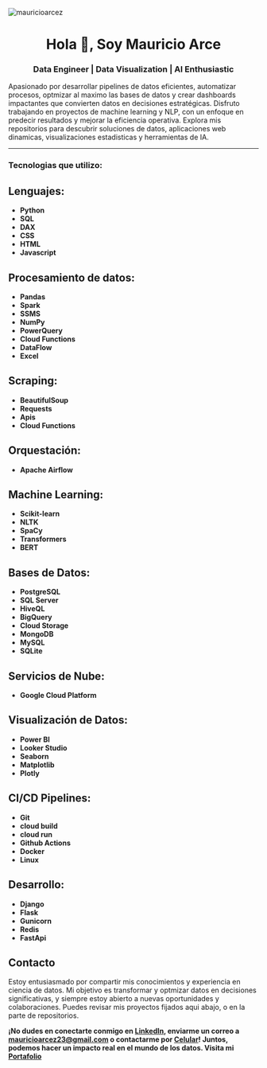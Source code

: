 <p align="left"> <img src="https://komarev.com/ghpvc/?username=mauricioarcez&label=Profile%20views&color=0e75b6&style=flat" alt="mauricioarcez" /> </p>
<h1 align="center">Hola 👋, Soy Mauricio Arce</h1>

<h3 align="center">Data Engineer | Data Visualization | AI Enthusiastic</h3>
Apasionado por desarrollar pipelines de datos eficientes, automatizar procesos, optmizar al maximo las bases de datos y crear dashboards impactantes que convierten datos en decisiones estratégicas. Disfruto trabajando en proyectos de machine learning y NLP, con un enfoque en predecir resultados y mejorar la eficiencia operativa. Explora mis repositorios para descubrir soluciones de datos, aplicaciones web dinamicas, visualizaciones estadisticas y herramientas de IA.
 
---

<h3 align="left">Tecnologias que utilizo:</h3>

## Lenguajes:
- **Python**
- **SQL**
- **DAX**
- **CSS**
- **HTML**
- **Javascript**

## Procesamiento de datos:
- **Pandas**
- **Spark**
- **SSMS**
- **NumPy**
- **PowerQuery**
- **Cloud Functions**
- **DataFlow**
- **Excel**

## Scraping:
- **BeautifulSoup**
- **Requests**
- **Apis**
- **Cloud Functions**

## Orquestación:
- **Apache Airflow**

## Machine Learning:
- **Scikit-learn**
- **NLTK** 
- **SpaCy**
- **Transformers**
- **BERT**

## Bases de Datos:
- **PostgreSQL**
- **SQL Server**
- **HiveQL**
- **BigQuery**
- **Cloud Storage**
- **MongoDB**
- **MySQL**
- **SQLite**

## Servicios de Nube:
- **Google Cloud Platform**

## Visualización de Datos:
- **Power BI**
- **Looker Studio**
- **Seaborn**
- **Matplotlib**
- **Plotly**

## CI/CD Pipelines:
- **Git**
- **cloud build**
- **cloud run**
- **Github Actions**
- **Docker**
- **Linux**

## Desarrollo:
- **Django**
- **Flask**
- **Gunicorn**
- **Redis**
- **FastApi**

## Contacto

Estoy entusiasmado por compartir mis conocimientos y experiencia en ciencia de datos. Mi objetivo es transformar y optmizar datos en decisiones significativas, y siempre estoy abierto a nuevas oportunidades y colaboraciones. Puedes revisar mis proyectos fijados aqui abajo, o en la parte de repositorios.

**¡No dudes en conectarte conmigo en [LinkedIn](https://www.linkedin.com/in/mauricioarcez/), enviarme un correo a [mauricioarcez23@gmail.com](mailto:mauricioarcez23@gmail.com) o contactarme por [Celular](+543624822158)! Juntos, podemos hacer un impacto real en el mundo de los datos.
Visita mi [Portafolio](https://mauricioarcez.github.io/Portafolio-web/)**


